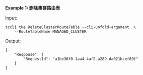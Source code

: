 **Example 1: 删除集群路由表**



Input: 

```
tccli tke DeleteClusterRouteTable --cli-unfold-argument  \
    --RouteTableName MANAGED_CLUSTER
```

Output: 
```
{
    "Response": {
        "RequestId": "a1be36f0-1aa4-4af2-a289-da021bcef89f"
    }
}
```

